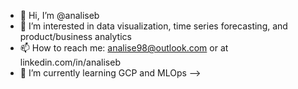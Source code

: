 - 👋 Hi, I’m @analiseb
- 👀 I’m interested in data visualization, time series forecasting, and product/business analytics
- 📫 How to reach me: analise98@outlook.com or at linkedin.com/in/analiseb
 - 🌱 I’m currently learning GCP and MLOps -->


<!---
analiseb/analiseb is a ✨ special ✨ repository because its `README.md` (this file) appears on your GitHub profile.
You can click the Preview link to take a look at your changes.
--->
